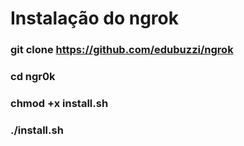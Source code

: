 # Instalação do ngrok

### git clone https://github.com/edubuzzi/ngrok

### cd ngr0k

### chmod +x install.sh

### ./install.sh
